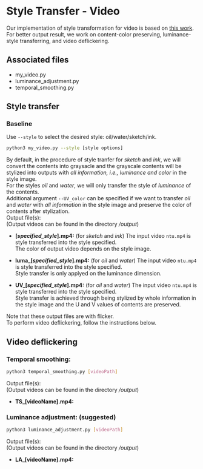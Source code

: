 # Style Transfer - Video
Our implementation of style transformation for video is based on [this work](https://github.com/naoto0804/pytorch-AdaIN?fbclid=IwAR0xkGfGRts96b_qyR_kJSBdEWUitJ-zfcOMN84jfLcyBD5pw7SaW6KnQCU).
For better output result, we work on content-color preserving, luminance-style transferring, and video deflickering.

## Associated files
- my_video.py
- luminance_adjustment.py
- temporal_smoothing.py

## Style transfer
### Baseline
Use `--style` to select the desired style: oil/water/sketch/ink.
```bash
python3 my_video.py --style [style options]
```
By default, in the procedure of style tranfer for *sketch* and *ink*, we will convert the contents into graysacle and the grayscale contents will be stylized into outputs with *all information, i.e., luminance and color* in the style image.  
For the styles *oil* and *water*, we will only transfer the style of *luminance* of the contents.  
Additional argument `--UV_color` can be specified if we want to transfer *oil* and *water* with *all information* in the style image and preserve the color of contents after stylization.  
Output file(s):  
(Output videos can be found in the directory */output*)  

- **[*specified_style*].mp4:** (for *sketch* and *ink*)
The input video `ntu.mp4` is style transferred into the style specified.  
The color of output video depends on the style image.

- **luma_[*specified_style*].mp4:** (for *oil* and *water*)
The input video `ntu.mp4` is style transferred into the style specified.  
Style transfer is only applyed on the luminance dimension.

- **UV_[*specified_style*].mp4:** (for *oil* and *water*)
The input video `ntu.mp4` is style transferred into the style specified.  
Style transfer is achieved through being stylized by whole information in the style image and the U and V values of contents are preserved.

Note that these output files are with flicker.  
To perform video deflickering, follow the instructions below.  

## Video deflickering
### Temporal smoothing:
```bash
python3 temporal_smoothing.py [videoPath]
```
Output file(s):  
(Output videos can be found in the directory */output*)

- **TS_[videoName].mp4:**


### Luminance adjustment: (suggested)
```bash
python3 luminance_adjustment.py [videoPath]
```
Output file(s):  
(Output videos can be found in the directory */output*)
- **LA_[videoName].mp4:**

